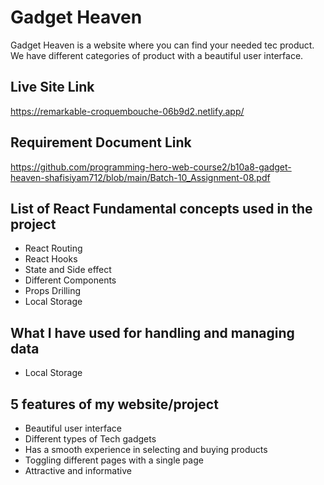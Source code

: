 
# Gadget Heaven

Gadget Heaven is a website where you can find your needed tec product. We have different categories of product with a beautiful user interface.


## Live Site Link
https://remarkable-croquembouche-06b9d2.netlify.app/
## Requirement Document Link

https://github.com/programming-hero-web-course2/b10a8-gadget-heaven-shafisiyam712/blob/main/Batch-10_Assignment-08.pdf


## List of React Fundamental concepts used in the project
- React Routing
- React Hooks
- State and Side effect
- Different Components
- Props Drilling
- Local Storage
## What I have used for handling and managing data
- Local Storage
## 5 features of my website/project
- Beautiful user interface 
- Different types of Tech gadgets 
- Has a smooth experience in selecting and buying products
- Toggling different pages with a single page
- Attractive and informative